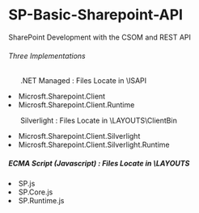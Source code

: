 # SP-Basic-Sharepoint-API
SharePoint Development with the CSOM and REST API

<h6>Three Implementations</h6>

<ul>.NET Managed : Files Locate in <System Root>\ISAPI</ul>
<li>Microsft.Sharepoint.Client</li>
<li>Microsft.Sharepoint.Client.Runtime</li>

<ul>Silverlight : Files Locate in <System Root>\LAYOUTS\ClientBin</ul>
<li>Microsft.Sharepoint.Client.Silverlight</li>
<li>Microsft.Sharepoint.Client.Silverlight.Runtime</li>
  
<h5>ECMA Script (Javascript) : Files Locate in <System Root>\LAYOUTS</h5>
<li>SP.js</li>
<li>SP.Core.js</li>
<li>SP.Runtime.js</li>




